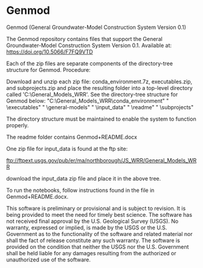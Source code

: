 # Genmod

Genmod (General Groundwater-Model Construction System Version 0.1)

The Genmod repository contains files that support the General Groundwater-Model Construction System Version 0.1. Available at: https://doi.org/10.5066/F7FQ9VTD

Each of the zip files are separate components of the directory-tree structure for Genmod.
Procedure:

Download and unzip each zip file: conda_environment.7z, executables.zip, and subprojects.zip and place the resulting folder into a top-level directory called 'C:\General_Models_WRR'. See the directory-tree structure for Genmod below:
"C:\General_Models_WRR\conda_environment"
"                     \executables"
"                     \general-models"
"                     \input_data"
"                     \readme"
"                     \subprojects"
                     
The directory structure must be maintained to enable the system to function properly.

The readme folder contains Genmod+README.docx

One zip file for input_data is found at the ftp site:

ftp://ftpext.usgs.gov/pub/er/ma/northborough/JS_WRR/General_Models_WRR

download the input_data zip file and place it in the above tree.

To run the notebooks, follow instructions found in the file in Genmod+README.docx.

This software is preliminary or provisional and is subject to revision. It is being provided to meet the need for timely best science. The software has not received final approval by the U.S. Geological Survey (USGS). No warranty, expressed or implied, is made by the USGS or the U.S. Government as to the functionality of the software and related material nor shall the fact of release constitute any such warranty. The software is provided on the condition that neither the USGS nor the U.S. Government shall be held liable for any damages resulting from the authorized or unauthorized use of the software.

